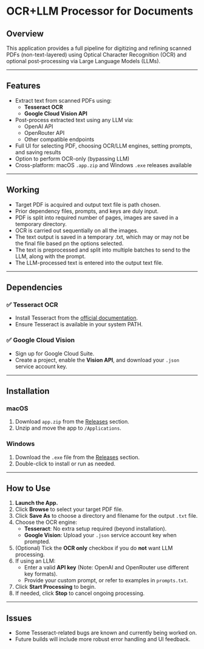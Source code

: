 # OCR+LLM Processor for Documents

## Overview
This application provides a full pipeline for digitizing and refining scanned PDFs (non-text-layered) using Optical Character Recognition (OCR) and optional post-processing via Large Language Models (LLMs).

---

## Features

- Extract text from scanned PDFs using:
  - **Tesseract OCR**
  - **Google Cloud Vision API**
- Post-process extracted text using any LLM via:
  - OpenAI API
  - OpenRouter API
  - Other compatible endpoints
- Full UI for selecting PDF, choosing OCR/LLM engines, setting prompts, and saving results
- Option to perform OCR-only (bypassing LLM)
- Cross-platform: macOS `.app.zip` and Windows `.exe` releases available

---

## Working

- Target PDF is acquired and output text file is path chosen.
- Prior dependency files, prompts, and keys are duly input.
- PDF is split into required number of pages, images are saved in a temporary directory.
- OCR is carried out sequentially on all the images.
- The text output is saved in a temporary .txt, which may or may not be the final file based pn the options selected.
- The text is preprocessed and split into multiple batches to send to the LLM, along with the prompt.
- The LLM-processed text is entered into the output text file.

---

## Dependencies

### ✅ Tesseract OCR
- Install Tesseract from the [official documentation](https://tesseract-ocr.github.io/tessdoc/Installation.html).
- Ensure Tesseract is available in your system PATH.

### ✅ Google Cloud Vision
- Sign up for Google Cloud Suite.
- Create a project, enable the **Vision API**, and download your `.json` service account key.

---

## Installation

### macOS
1. Download `app.zip` from the [Releases](#) section.
2. Unzip and move the app to `/Applications`.

### Windows
1. Download the `.exe` file from the [Releases](#) section.
2. Double-click to install or run as needed.

---

## How to Use

1. **Launch the App.**
2. Click **Browse** to select your target PDF file.
3. Click **Save As** to choose a directory and filename for the output `.txt` file.
4. Choose the OCR engine:
    - **Tesseract**: No extra setup required (beyond installation).
    - **Google Vision**: Upload your `.json` service account key when prompted.
5. (Optional) Tick the **OCR only** checkbox if you do **not** want LLM processing.
6. If using an LLM:
    - Enter a valid **API key** (Note: OpenAI and OpenRouter use different key formats).
    - Provide your custom prompt, or refer to examples in `prompts.txt`.
7. Click **Start Processing** to begin.
8. If needed, click **Stop** to cancel ongoing processing.

---

## Issues

- Some Tesseract-related bugs are known and currently being worked on.
- Future builds will include more robust error handling and UI feedback.

